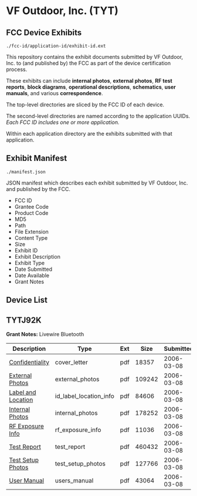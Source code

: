 # VF Outdoor, Inc. (TYT)
## FCC Device Exhibits

```
./fcc-id/application-id/exhibit-id.ext
```

This repository contains the exhibit documents submitted by VF Outdoor, Inc. to (and published by) the FCC as part of the device certification process.

These exhibits can include **internal photos**, **external photos**, **RF test reports**, **block diagrams**, **operational descriptions**, **schematics**, **user manuals**, and various **correspondence**.

The top-level directories are sliced by the FCC ID of each device.

The second-level directories are named according to the application UUIDs. *Each FCC ID includes one or more application.*

Within each application directory are the exhibits submitted with that application. 

## Exhibit Manifest

```
./manifest.json
```

JSON manifest which describes each exhibit submitted by VF Outdoor, Inc. and published by the FCC.

- FCC ID
- Grantee Code
- Product Code
- MD5
- Path
- File Extension
- Content Type
- Size
- Exhibit ID
- Exhibit Description
- Exhibit Type
- Date Submitted
- Date Available
- Grant Notes

## Device List
## TYTJ92K
**Grant Notes:** Livewire Bluetooth

| Description | Type | Ext | Size | Submitted | Available |
| ----------- | ---- | --- | ---- | --------- | --------- |
| [Confidentiality](TYTJ92K/ab163cefa131628469495eeda38803c5/634277.pdf) | cover_letter | pdf | 18357 | 2006-03-08 | 2006-03-08 |
| [External Photos](TYTJ92K/ab163cefa131628469495eeda38803c5/634279.pdf) | external_photos | pdf | 109242 | 2006-03-08 | 2006-03-08 |
| [Label and Location](TYTJ92K/ab163cefa131628469495eeda38803c5/634281.pdf) | id_label_location_info | pdf | 84606 | 2006-03-08 | 2006-03-08 |
| [Internal Photos](TYTJ92K/ab163cefa131628469495eeda38803c5/634280.pdf) | internal_photos | pdf | 178252 | 2006-03-08 | 2006-03-08 |
| [RF Exposure Info](TYTJ92K/ab163cefa131628469495eeda38803c5/634283.pdf) | rf_exposure_info | pdf | 11036 | 2006-03-08 | 2006-03-08 |
| [Test Report](TYTJ92K/ab163cefa131628469495eeda38803c5/634286.pdf) | test_report | pdf | 460432 | 2006-03-08 | 2006-03-08 |
| [Test Setup Photos](TYTJ92K/ab163cefa131628469495eeda38803c5/634287.pdf) | test_setup_photos | pdf | 127766 | 2006-03-08 | 2006-03-08 |
| [User Manual](TYTJ92K/ab163cefa131628469495eeda38803c5/634288.pdf) | users_manual | pdf | 43064 | 2006-03-08 | 2006-03-08 |
